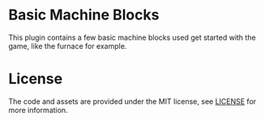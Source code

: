 # Basic Machine Blocks

This plugin contains a few basic machine blocks used get started with the game, like the furnace for example.

# License

The code and assets are provided under the MIT license, see [LICENSE](LICENSE) for more information.
